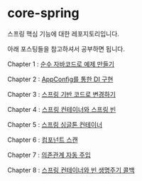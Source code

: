 # core-spring

스프링 핵심 기능에 대한 레포지토리입니다.

아래 포스팅들을 참고하셔서 공부하면 됩니다.

Chapter 1 : [순수 자바코드로 예제 만들기](https://hongchangsub.com/springcore1/)

Chapter 2 : [AppConfig를 통한 DI 구현](https://hongchangsub.com/springcore2/)

Chapter 3 : [스프링 기반 코드로 변경하기](https://hongchangsub.com/springcore3/)

Chapter 4 : [스프링 컨테이너와 스프링 빈](https://hongchangsub.com/springcore4/)

Chapter 5 : [스프링 싱글톤 컨테이너](https://hongchangsub.com/springcore5/)

Chapter 6 : [컴포넌트 스캔](https://hongchangsub.com/springcore6/)

Chapter 7 : [의존관계 자동 주입](https://hongchangsub.com/springcore7/)

Chapter 8 : [스프링 컨테이너와 빈 생명주기 콜백](https://hongchangsub.com/springcore8/)





